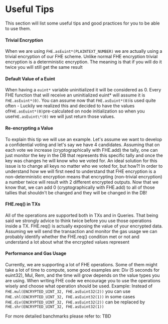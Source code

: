 # Useful Tips

This section will list some useful tips and good practices for you to be able to use them.

#### Trivial Encryption

When we are using `FHE.asEuint*(PLAINTEXT_NUMBER)` we are actually using a trivial encryption of our FHE scheme. Unlike normal FHE encryption trivial encryption is a deterministic encryption. The meaning is that if you will do it twice you will still get the same result

#### Default Value of a Euint

When having a `euint*` variable uninitialized it will be considered as 0. Every FHE function that will receive an uninitialized euint* will assume it is `FHE.asEuint*(0)`.
You can assume now that `FHE.asEuint*(0)`is used quite often - Luckily we realized this and decided to have the values of`FHE.asEuint*(0)`pre-calculated on node initialization so when you use`FHE.asEuint\*(0)` we will just return those values.

#### Re-encrypting a Value

To explain this tip we will use an example. Let's assume we want to develop a confidential voting and let's say we have 4 candidates.
Assuming that on each vote we increase (cryptographically with FHE.add) the tally, one can just monitor the key in the DB that represents this specific tally and once the key was changes he will know who we voted for.
An ideal solution for this issue is to change all keys no matter who we voted for, but how?!
In order to understand how we will first need to understand that FHE encryption is a non-deterministic encryption means that encrypting (non-trivial encryption) a number twice will result with 2 different encrypted outputs.
Now that we know that, we can add 0 (cryptographically with FHE.add) to all of those tallies that shouldn't be changed and they will be changed in the DB!

#### FHE.req() in TXs

All of the operations are supported both in TXs and in Queries. That being said we strongly advice to think twice before you use those operations inside a TX. FHE.req() is actually exposing the value of your encrypted data. Assuming we will send the transaction and monitor the gas usage we can probably identify whether the FHE.req() condition met or not and understand a lot about what the encrypted values represent

#### Performance and Gas Usage

Currently, we are supporting a lot of FHE operations. Some of them might take a lot of time to compute, some good examples are: Div (5 seconds for euint32), Mul, Rem, and the time will grow depends on the value types you are using.
When writing FHE code we encourage you to use the operations wisely and choose what operation should be used.
Example: Instead of `FHE.mul(ENCRYPTED_UINT_32, FHE.asEuint32(2))` you can use `FHE.shl(ENCRYPTED_UINT_32, FHE.asEuint32(1))` in some cases `FHE.div(ENCRYPTED_UINT_32, FHE.asEuint32(2))` can be replaced by `FHE.shr(ENCRYPTED_UINT_32, FHE.asEuint32(1))`

For more detailed banchmarks please refer to: TBD

